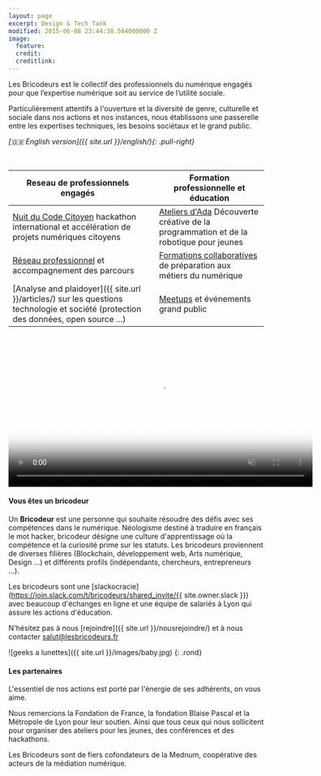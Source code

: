 ```yaml
---
layout: page
excerpt: Design & Tech Tank
modified: 2015-06-08 23:44:38.564000000 Z
image:
  feature: 
  credit: 
  creditlink: 
---
```


Les Bricodeurs est le collectif des professionnels du numérique engagés pour que l’expertise numérique soit au service de l’utilité sociale.

Particulièrement attentifs à l'ouverture et la diversité de genre, culturelle et sociale dans nos actions et nos instances, nous établissons une passerelle entre les expertises techniques, les besoins sociétaux et le grand public.

_[:gb: English version]({{ site.url }}/english/){: .pull-right}_

<br>

| Reseau de professionnels engagés	| | Formation professionnelle et éducation	|
|---	|--- |---	|
|[Nuit du Code Citoyen](https://nuitcodecitoyen.org) hackathon international et accélération de projets numériques citoyens 	| | [Ateliers d'Ada]({{site.url}}/AteliersdAda/) Découverte créative de la programmation et de la robotique pour jeunes |
| [Réseau professionnel](https://join.slack.com/t/bricodeurs/shared_invite/enQtMjk4MDg1NTIxMDI4LWU1MjRhMjlmYmYyYmM3MGRhNjg3YjIzMGRiMzk0YjE4OTYyYzUxZWFkMDE1MTZiZTRiOTBhYTA4YTQ5YTA2NTY) et accompagnement des parcours 	| | [Formations collaboratives]({{site.url}}/preecoledunumerique/) de préparation aux métiers du numérique |
|[Analyse and plaidoyer]({{ site.url }}/articles/) sur les questions technologie et société (protection des données, open source ...) 	| |  [Meetups](https://www.meetup.com/fr-FR/Design-et-technologie-pour-projets-citoyens/) et événements grand public	|

<video playsinline autoplay muted loop poster="images/Computer-Cat.jpg" width="600" id="welcome-video" style="margin: 1rem auto; width=600px ; text-align: center; display: block;">
  <source src="images/lesbricodeursintro.mp4" type="video/mp4">
</video>

#### Vous êtes un bricodeur
Un **Bricodeur** est une personne qui souhaite résoudre des défis avec ses compétences dans le numérique. Néologisme destiné à traduire en français le mot hacker, bricodeur désigne une culture d'apprentissage où la compétence et la curiosité prime sur les statuts. Les bricodeurs proviennent de diverses filières (Blockchain, développement web, Arts numérique, Design ...) et différents profils (indépendants, chercheurs, entrepreneurs ...). 

Les bricodeurs sont une [slackocracie](https://join.slack.com/t/bricodeurs/shared_invite/{{ site.owner.slack }}) avec beaucoup d'échanges en ligne et une équipe de salariés à Lyon qui assure les actions d'éducation.

N'hésitez pas à nous [rejoindre]({{ site.url }}/nousrejoindre/) et à nous contacter <a  href="mailto:salut@lesbricodeurs.fr">salut@lesbricodeurs.fr</a>

![geeks a lunettes]({{ site.url }}/images/baby.jpg)
{: .rond}

#### Les partenaires 

L'essentiel de nos actions est porté par l'énergie de ses adhérents, on vous aime.

Nous remercions la Fondation de France, la fondation Blaise Pascal et la Métropole de Lyon pour leur soutien. Ainsi que tous ceux qui nous sollicitent pour organiser des ateliers pour les jeunes, des conférences et des hackathons.

Les Bricodeurs sont de fiers cofondateurs de la Mednum, coopérative des acteurs de la médiation numérique.



